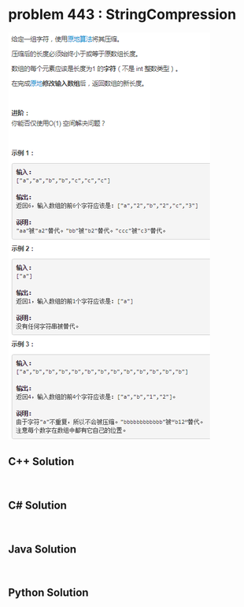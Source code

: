 
# problem 443 : StringCompression

<img src="https://github.com/Peefy/PeefyLeetCode/blob/master/doc/401-500/443.StringCompression/problem.png"/>

## C++ Solution

```c++



```

## C# Solution

```csharp



```

## Java Solution

```java



```

## Python Solution

```python



```





